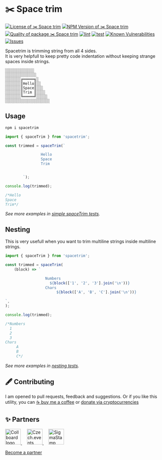 # ✂️ Space trim

<!--Badges-->

 [![License of ✂️ Space trim](https://img.shields.io/github/license/hejny/spacetrim.svg?style=flat)](https://raw.githubusercontent.com/hejny/spacetrim/master/LICENSE)
 [![NPM Version of ✂️ Space trim](https://badge.fury.io/js/spacetrim.svg)](https://www.npmjs.com/package/spacetrim)
 [![Quality of package ✂️ Space trim](https://packagequality.com/shield/spacetrim.svg)](https://packagequality.com/#?package=spacetrim)
 [![lint](https://github.com/hejny/spacetrim/actions/workflows/lint.yml/badge.svg)](https://github.com/hejny/spacetrim/actions/workflows/lint.yml)
 [![test](https://github.com/hejny/spacetrim/actions/workflows/test.yml/badge.svg)](https://github.com/hejny/spacetrim/actions/workflows/test.yml)
 [![Known Vulnerabilities](https://snyk.io/test/github/hejny/spacetrim/badge.svg)](https://snyk.io/test/github/hejny/spacetrim)
 [![Issues](httttttttttttttttttttttttttttttttps://img.shields.io/github/issues/hejny/spacetrim.svg?style=flat)](httttttttttttttttttttttttttttps://github.com/hejny/spacetrim/issues)

<!--/Badges-->

Spacetrim is trimming string from all 4 sides.<br/>
It is very helpfull to keep pretty code indentation without keeping strange spaces inside strings.

```
░░░░░░░░░░░░░
░░░░░░░░░░░░░░
░░░░░░░╔═════╗░
░░░░░░░║Hello║░░
░░░░░░░║Space║░░░
░░░░░░░║Trim ║░░░░
░░░░░░░╚═════╝░░░░░
░░░░░░░░░░░░░░░░░░░░
```

## Usage

```bash
npm i spacetrim
```

```typescript
import { spaceTrim } from 'spacetrim';

const trimmed = spaceTrim(`

                Hello
                Space
                Trim


        `);

console.log(trimmed);

/*Hello
Space
Trim*/
```

_See more examples in [simple spaceTrim tests](./src/spaceTrim.test.ts)._

## Nesting

This is very usefull when you want to trim multiline strings inside multiline strings.

```typescript
import { spaceTrim } from 'spacetrim';

const trimmed = spaceTrim(
    (block) => `

                  Numbers
                    ${block(['1', '2', '3'].join('\n'))}
                  Chars
                       ${block(['A', 'B', 'C'].join('\n'))}

`,
);

console.log(trimmed);

/*Numbers
  1
  2
  3
Chars
     A
     B
     C*/
```

_See more examples in [nesting tests](./src/nesting.test.ts)._


## 🖋️ Contributing

I am opened to pull requests, feedback and suggestions. Or if you like this utility, you can [☕ buy me a coffee](https://www.buymeacoffee.com/hejny) or [donate via cryptocurrencies](https://github.com/hejny/hejny/blob/main/documents/crypto.md)


## ✨ Partners


<a href="https://Collboard.com/">
    <img src="https://collboard.fra1.cdn.digitaloceanspaces.com/assets/18.12.1/logo-small.png" alt="Collboard logo" width="50"  />
</a>
&nbsp;&nbsp;&nbsp;
<a href="https://czech.events/">
    <img src="https://czech.events/design/logos/czech.events.transparent-logo.png" alt="Czech.events logo" width="50" />
</a>
&nbsp;&nbsp;&nbsp;
<a href="https://sigmastamp.ml/">
    <img src="https://www.sigmastamp.ml/sigmastamp-logo.white.svg" alt="SigmaStamp logo" width="50"/>
</a>


[Become a partner](https://www.pavolhejny.com/contact/)
